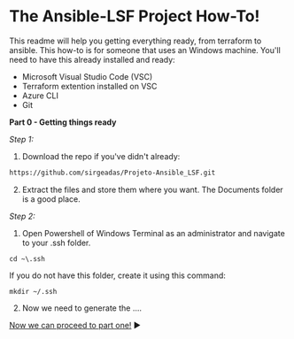 # The Ansible-LSF Project How-To!

This readme will help you getting everything ready, from terraform to ansible. 
This how-to is for someone that uses an Windows machine.
You'll need to have this already installed and ready:

- Microsoft Visual Studio Code (VSC)
- Terraform extention installed on VSC
- Azure CLI
- Git

**Part 0 - Getting things ready**

*Step 1:*
1. Download the repo if you've didn't already:
```bash
https://github.com/sirgeadas/Projeto-Ansible_LSF.git
```
2. Extract the files and store them where you want. The Documents folder is a good place.

*Step 2:*
1. Open Powershell of Windows Terminal as an administrator and navigate to your .ssh folder.
```
cd ~\.ssh
```
If you do not have this folder, create it using this command:
```
mkdir ~/.ssh
```

2. Now we need to generate the
....


[Now we can proceed to part one!](Part1.md) :arrow_forward:
